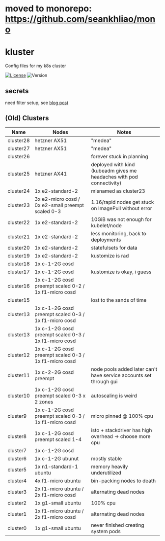 # moved to monorepo: https://github.com/seankhliao/mono

# kluster

Config files for my k8s cluster

[![License](https://img.shields.io/github/license/seankhliao/kluster.svg?style=flat-square&maxAge=31536000)](LICENSE)
![Version](https://img.shields.io/github/v/tag/seankhliao/kluster?sort=semver&style=flat-square)

## secrets

need filter setup, see [blog post](https://seankhliao.com/blog/12020-09-24-gitattributes-age-encrypt/)

## (Old) Clusters

| Name      | Nodes                                                | Notes                                                                 |
| --------- | ---------------------------------------------------- | --------------------------------------------------------------------- |
| cluster28 | hetzner AX51                                         | "medea"                                                               |
| cluster27 | hetzner AX51                                         | "medea"                                                               |
| cluster26 |                                                      | forever stuck in planning                                             |
| cluster25 | hetzner AX41                                         | deployed with kind (kubeadm gives me headaches with pod connectivity) |
| cluster24 | 1x e2-standard-2                                     | misnamed as cluster23                                                 |
| cluster23 | 3x e2-micro cosd / 0x e2-small preempt scaled 0-3    | 1.16/rapid nodes get stuck on ImagePull without error                 |
| cluster22 | 1x e2-standard-2                                     | 10GiB was not enough for kubelet/node                                 |
| cluster21 | 1x e2-standard-2                                     | less monitoring, back to deployments                                  |
| cluster20 | 1x e2-standard-2                                     | statefulsets for data                                                 |
| cluster19 | 1x e2-standard-2                                     | kustomize is rad                                                      |
| cluster18 | 1x c-1-2G cosd                                       |                                                                       |
| cluster17 | 1x c-1-2G cosd                                       | kustomize is okay, i guess                                            |
| cluster16 | 1x c-1-2G cosd preempt scaled 0-2 / 1x f1-micro cosd |                                                                       |
| cluster15 |                                                      | lost to the sands of time                                             |
| cluster13 | 1x c-1-2G cosd preempt scaled 0-3 / 1x f1-micro cosd |                                                                       |
| cluster13 | 1x c-1-2G cosd preempt scaled 0-3 / 1x f1-micro cosd |                                                                       |
| cluster12 | 1x c-1-2G cosd preempt scaled 0-3 / 1x f1-micro cosd |                                                                       |
| cluster11 | 1x c-2-2G cosd preempt                               | node pools added later can't have service accounts set through gui    |
| cluster10 | 1x c-1-2G cosd preempt scaled 0-3 x 2 zones          | autoscaling is weird                                                  |
| cluster9  | 1x c-1-2G cosd preempt scaled 0-3 / 1x f1-micro cosd | micro pinned @ 100% cpu                                               |
| cluster8  | 1x c-1-2G cosd preempt scaled 1-4                    | isto + stackdriver has high overhead -> choose more cpu               |
| cluster7  | 1x c-1-2G cosd                                       |                                                                       |
| cluster6  | 1x c-1-2G ubunut                                     | mostly stable                                                         |
| cluster5  | 1x n1-standard-1 ubuntu                              | memory heavily underutilized                                          |
| cluster4  | 4x f1-micro ubuntu                                   | bin-packing nodes to death                                            |
| cluster3  | 2x f1-micro ubuntu / 2x f1-micro cosd                | alternating dead nodes                                                |
| cluster2  | 1x g1-small ubuntu                                   | 100% cpu                                                              |
| cluster1  | 1x f1-micro ubuntu / 2x f1-micro cosd                | alternating dead nodes                                                |
| cluster0  | 1x g1-small ubuntu                                   | never finished creating system pods                                   |
